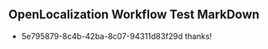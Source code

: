## OpenLocalization Workflow Test MarkDown
* 5e795879-8c4b-42ba-8c07-94311d83f29d 
thanks!<!--HONumber=Mar16_HO2-->
